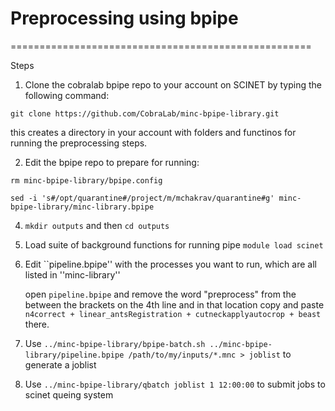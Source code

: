 # Preprocessing using bpipe
====================================================

Steps

1. Clone the cobralab bpipe repo to your account on SCINET by typing the following command:
 
  ``git clone https://github.com/CobraLab/minc-bpipe-library.git``

  this creates a directory in your account with folders and functinos for running the preprocessing steps.
  
  
2. Edit the bpipe repo to prepare for running:
 
  ``rm minc-bpipe-library/bpipe.config``

  ``sed -i 's#/opt/quarantine#/project/m/mchakrav/quarantine#g' minc-bpipe-library/minc-library.bpipe``

4. ``mkdir outputs`` and then ``cd outputs``

5. Load suite of background functions for running pipe
   ``module load scinet``

6. Edit ``pipeline.bpipe'' with the processes you want to run, which are all listed in ''minc-library''
 
   open ``pipeline.bpipe`` and remove the word "preprocess" from the between the brackets on the 4th line and in that location copy and paste ``n4correct + linear_antsRegistration + cutneckapplyautocrop + beast`` there.
    
7. Use ``../minc-bpipe-library/bpipe-batch.sh ../minc-bpipe-library/pipeline.bpipe /path/to/my/inputs/*.mnc > joblist`` to generate a joblist

8. Use ``../minc-bpipe-library/qbatch joblist 1 12:00:00`` to submit jobs to scinet queing system
